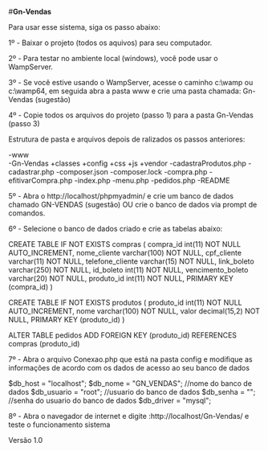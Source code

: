 #__Gn-Vendas__

Para usar esse sistema, siga os passo abaixo:

1º - Baixar o projeto (todos os aquivos) para seu computador.

2º - Para testar no ambiente local (windows), você pode usar o WampServer.

3º - Se você estive usando o WampServer, acesse o caminho c:\wamp ou c:\wamp64, em seguida abra a pasta www e  crie uma pasta chamada: Gn-Vendas (sugestão)

4º - Copie todos os arquivos do projeto (passo 1) para a pasta Gn-Vendas (passo 3)

Estrutura de pasta e arquivos depois de ralizados os passos anteriores:
 
 -www         
    -Gn-Vendas
        +classes
        +config
        +css
        +js
        +vendor
        -cadastraProdutos.php
        -cadastrar.php
        -composer.json
        -composer.lock
        -compra.php
        -efitivarCompra.php
        -index.php
        -menu.php
        -pedidos.php
        -README

5º - Abra o http://localhost/phpmyadmin/ e crie um banco de dados chamado GN-VENDAS (sugestão) OU crie o banco de dados via prompt de comandos.

6º - Selecione o banco de dados criado e crie as tabelas abaixo:

CREATE TABLE IF NOT EXISTS compras (
  compra_id int(11) NOT NULL AUTO_INCREMENT,
  nome_cliente varchar(100) NOT NULL,
  cpf_cliente varchar(11) NOT NULL,
  telefone_cliente varchar(15) NOT NULL,
  link_boleto varchar(250) NOT NULL,
  id_boleto int(11) NOT NULL,
  vencimento_boleto varchar(20) NOT NULL,
  produto_id int(11) NOT NULL,
  PRIMARY KEY (compra_id)
)

CREATE TABLE IF NOT EXISTS produtos (
  produto_id int(11) NOT NULL AUTO_INCREMENT,
  nome varchar(100) NOT NULL,
  valor decimal(15,2) NOT NULL,
  PRIMARY KEY (produto_id)
)

ALTER TABLE pedidos ADD FOREIGN KEY (produto_id) REFERENCES compras (produto_id)

7º - Abra o arquivo Conexao.php que está na pasta config e modifique as informações de acordo com os dados de acesso ao seu banco de dados

$db_host = "localhost";
$db_nome = "GN_VENDAS"; //nome do banco de dados
$db_usuario = "root"; //usuario do banco de dados
$db_senha = ""; //senha do usuario do banco de dados
$db_driver = "mysql";

8º - Abra o navegador de internet e digite :http://localhost/Gn-Vendas/ e teste o funcionamento sistema


Versão 1.0
